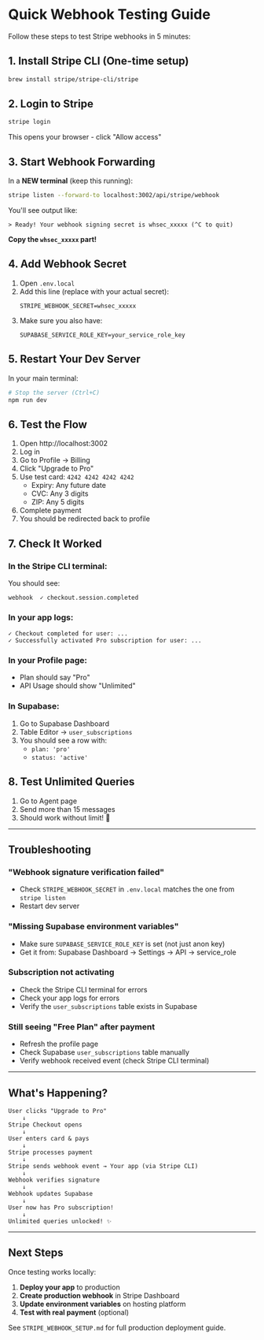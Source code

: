 # Quick Webhook Testing Guide

Follow these steps to test Stripe webhooks in 5 minutes:

## 1. Install Stripe CLI (One-time setup)

```bash
brew install stripe/stripe-cli/stripe
```

## 2. Login to Stripe

```bash
stripe login
```

This opens your browser - click "Allow access"

## 3. Start Webhook Forwarding

In a **NEW terminal** (keep this running):

```bash
stripe listen --forward-to localhost:3002/api/stripe/webhook
```

You'll see output like:
```
> Ready! Your webhook signing secret is whsec_xxxxx (^C to quit)
```

**Copy the `whsec_xxxxx` part!**

## 4. Add Webhook Secret

1. Open `.env.local`
2. Add this line (replace with your actual secret):
   ```
   STRIPE_WEBHOOK_SECRET=whsec_xxxxx
   ```
3. Make sure you also have:
   ```
   SUPABASE_SERVICE_ROLE_KEY=your_service_role_key
   ```

## 5. Restart Your Dev Server

In your main terminal:
```bash
# Stop the server (Ctrl+C)
npm run dev
```

## 6. Test the Flow

1. Open http://localhost:3002
2. Log in
3. Go to Profile → Billing
4. Click "Upgrade to Pro"
5. Use test card: `4242 4242 4242 4242`
   - Expiry: Any future date
   - CVC: Any 3 digits
   - ZIP: Any 5 digits
6. Complete payment
7. You should be redirected back to profile

## 7. Check It Worked

### In the Stripe CLI terminal:
You should see:
```
webhook  ✓ checkout.session.completed
```

### In your app logs:
```
✓ Checkout completed for user: ...
✓ Successfully activated Pro subscription for user: ...
```

### In your Profile page:
- Plan should say "Pro"
- API Usage should show "Unlimited"

### In Supabase:
1. Go to Supabase Dashboard
2. Table Editor → `user_subscriptions`
3. You should see a row with:
   - `plan: 'pro'`
   - `status: 'active'`

## 8. Test Unlimited Queries

1. Go to Agent page
2. Send more than 15 messages
3. Should work without limit! 🎉

---

## Troubleshooting

### "Webhook signature verification failed"
- Check `STRIPE_WEBHOOK_SECRET` in `.env.local` matches the one from `stripe listen`
- Restart dev server

### "Missing Supabase environment variables"
- Make sure `SUPABASE_SERVICE_ROLE_KEY` is set (not just anon key)
- Get it from: Supabase Dashboard → Settings → API → service_role

### Subscription not activating
- Check the Stripe CLI terminal for errors
- Check your app logs for errors
- Verify the `user_subscriptions` table exists in Supabase

### Still seeing "Free Plan" after payment
- Refresh the profile page
- Check Supabase `user_subscriptions` table manually
- Verify webhook received event (check Stripe CLI terminal)

---

## What's Happening?

```
User clicks "Upgrade to Pro"
    ↓
Stripe Checkout opens
    ↓
User enters card & pays
    ↓
Stripe processes payment
    ↓
Stripe sends webhook event → Your app (via Stripe CLI)
    ↓
Webhook verifies signature
    ↓
Webhook updates Supabase
    ↓
User now has Pro subscription!
    ↓
Unlimited queries unlocked! ✨
```

---

## Next Steps

Once testing works locally:

1. **Deploy your app** to production
2. **Create production webhook** in Stripe Dashboard
3. **Update environment variables** on hosting platform
4. **Test with real payment** (optional)

See `STRIPE_WEBHOOK_SETUP.md` for full production deployment guide.

